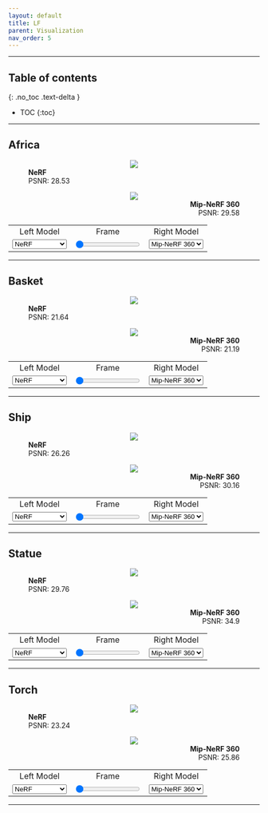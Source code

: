 ```yaml
---
layout: default
title: LF
parent: Visualization
nav_order: 5
---
```


<script defer src="https://unpkg.com/img-comparison-slider@7/dist/index.js"></script>
<link rel="stylesheet" href="https://unpkg.com/img-comparison-slider@7/dist/styles.css"/>
<script src="{{site.baseurl}}/assets/js/my-js.js"></script>
<link rel="stylesheet" href="{{site.baseurl}}/assets/css/my-css.css"/>

---

## Table of contents
{: .no_toc .text-delta }

- TOC
{:toc}

---

## Africa

<div align="center">
  <img-comparison-slider hover="hover">
    <figure slot="first" class="before">
      <img id="left_img_lf_africa" src="https://huggingface.co/nrtf/nerf_factory/resolve/main/nerf_lf_africa_220901/render_model/image000.jpg">
      <figcaption id="left_caption_lf_africa" style="text-align:left;">
        <b>NeRF</b><br>PSNR: 28.53
      </figcaption>
    </figure>
    <figure slot="second" class="after">
      <img id="right_img_lf_africa" src="https://huggingface.co/nrtf/nerf_factory/resolve/main/mipnerf360_lf_africa_220901/render_model/image000.jpg">
      <figcaption id="right_caption_lf_africa" style="text-align:right;">
        <b>Mip-NeRF 360</b><br>PSNR: 29.58
      </figcaption>
    </figure>
  </img-comparison-slider>
  <table width="100%">
    <tr>
      <td align="center">
        Left Model
      </td>
      <td align="center">
        Frame
      </td>
      <td align="center">
        Right Model
      </td>
    </tr>
    <tr>
      <td align="center">
        <select id="left_select_lf_africa" onchange="select_model(this, 'left', 'lf', 'africa')">
          <option selected="selected" value="nerf">NeRF</option>
          <option value="nerfpp">NeRF++</option>
          <option value="plenoxel">Plenoxels</option>
          <option value="dvgo">DVGO</option>
          <option value="mipnerf">Mip-NeRF</option>
          <option value="mipnerf360">Mip-NeRF 360</option>
        </select>
      </td>
      <td align="center">
        <input id="input_lf_africa" type="range" min="0" max="62" value="0" onchange="select_frame(this, 'lf', 'africa')">
      </td>
      <td align="center">
        <select id="right_select_lf_africa" onchange="select_model(this, 'right', 'lf', 'africa')">
          <option value="nerf">NeRF</option>
          <option value="nerfpp">NeRF++</option>
          <option value="plenoxel">Plenoxels</option>
          <option value="dvgo">DVGO</option>
          <option value="mipnerf">Mip-NeRF</option>
          <option selected="selected" value="mipnerf360">Mip-NeRF 360</option>
        </select>
      </td>
    </tr>
  </table>
</div>

---

## Basket

<div align="center">
  <img-comparison-slider hover="hover">
    <figure slot="first" class="before">
      <img id="left_img_lf_basket" src="https://huggingface.co/nrtf/nerf_factory/resolve/main/nerf_lf_basket_220901/render_model/image000.jpg">
      <figcaption id="left_caption_lf_basket" style="text-align:left;">
        <b>NeRF</b><br>PSNR: 21.64
      </figcaption>
    </figure>
    <figure slot="second" class="after">
      <img id="right_img_lf_basket" src="https://huggingface.co/nrtf/nerf_factory/resolve/main/mipnerf360_lf_basket_220901/render_model/image000.jpg">
      <figcaption id="right_caption_lf_basket" style="text-align:right;">
        <b>Mip-NeRF 360</b><br>PSNR: 21.19
      </figcaption>
    </figure>
  </img-comparison-slider>
  <table width="100%">
    <tr>
      <td align="center">
        Left Model
      </td>
      <td align="center">
        Frame
      </td>
      <td align="center">
        Right Model
      </td>
    </tr>
    <tr>
      <td align="center">
        <select id="left_select_lf_basket" onchange="select_model(this, 'left', 'lf', 'basket')">
          <option selected="selected" value="nerf">NeRF</option>
          <option value="nerfpp">NeRF++</option>
          <option value="plenoxel">Plenoxels</option>
          <option value="dvgo">DVGO</option>
          <option value="mipnerf">Mip-NeRF</option>
          <option value="mipnerf360">Mip-NeRF 360</option>
        </select>
      </td>
      <td align="center">
        <input id="input_lf_basket" type="range" min="0" max="84" value="0" onchange="select_frame(this, 'lf', 'basket')">
      </td>
      <td align="center">
        <select id="right_select_lf_basket" onchange="select_model(this, 'right', 'lf', 'basket')">
          <option value="nerf">NeRF</option>
          <option value="nerfpp">NeRF++</option>
          <option value="plenoxel">Plenoxels</option>
          <option value="dvgo">DVGO</option>
          <option value="mipnerf">Mip-NeRF</option>
          <option selected="selected" value="mipnerf360">Mip-NeRF 360</option>
        </select>
      </td>
    </tr>
  </table>
</div>

---

## Ship

<div align="center">
  <img-comparison-slider hover="hover">
    <figure slot="first" class="before">
      <img id="left_img_lf_ship" src="https://huggingface.co/nrtf/nerf_factory/resolve/main/nerf_lf_ship_220901/render_model/image000.jpg">
      <figcaption id="left_caption_lf_ship" style="text-align:left;">
        <b>NeRF</b><br>PSNR: 26.26
      </figcaption>
    </figure>
    <figure slot="second" class="after">
      <img id="right_img_lf_ship" src="https://huggingface.co/nrtf/nerf_factory/resolve/main/mipnerf360_lf_ship_220901/render_model/image000.jpg">
      <figcaption id="right_caption_lf_ship" style="text-align:right;">
        <b>Mip-NeRF 360</b><br>PSNR: 30.16
      </figcaption>
    </figure>
  </img-comparison-slider>
  <table width="100%">
    <tr>
      <td align="center">
        Left Model
      </td>
      <td align="center">
        Frame
      </td>
      <td align="center">
        Right Model
      </td>
    </tr>
    <tr>
      <td align="center">
        <select id="left_select_lf_ship" onchange="select_model(this, 'left', 'lf', 'ship')">
          <option selected="selected" value="nerf">NeRF</option>
          <option value="nerfpp">NeRF++</option>
          <option value="plenoxel">Plenoxels</option>
          <option value="dvgo">DVGO</option>
          <option value="mipnerf">Mip-NeRF</option>
          <option value="mipnerf360">Mip-NeRF 360</option>
        </select>
      </td>
      <td align="center">
        <input id="input_lf_ship" type="range" min="0" max="108" value="0" onchange="select_frame(this, 'lf', 'ship')">
      </td>
      <td align="center">
        <select id="right_select_lf_ship" onchange="select_model(this, 'right', 'lf', 'ship')">
          <option value="nerf">NeRF</option>
          <option value="nerfpp">NeRF++</option>
          <option value="plenoxel">Plenoxels</option>
          <option value="dvgo">DVGO</option>
          <option value="mipnerf">Mip-NeRF</option>
          <option selected="selected" value="mipnerf360">Mip-NeRF 360</option>
        </select>
      </td>
    </tr>
  </table>
</div>

---

## Statue

<div align="center">
  <img-comparison-slider hover="hover">
    <figure slot="first" class="before">
      <img id="left_img_lf_statue" src="https://huggingface.co/nrtf/nerf_factory/resolve/main/nerf_lf_statue_220901/render_model/image000.jpg">
      <figcaption id="left_caption_lf_statue" style="text-align:left;">
        <b>NeRF</b><br>PSNR: 29.76
      </figcaption>
    </figure>
    <figure slot="second" class="after">
      <img id="right_img_lf_statue" src="https://huggingface.co/nrtf/nerf_factory/resolve/main/mipnerf360_lf_statue_220901/render_model/image000.jpg">
      <figcaption id="right_caption_lf_statue" style="text-align:right;">
        <b>Mip-NeRF 360</b><br>PSNR: 34.9
      </figcaption>
    </figure>
  </img-comparison-slider>
  <table width="100%">
    <tr>
      <td align="center">
        Left Model
      </td>
      <td align="center">
        Frame
      </td>
      <td align="center">
        Right Model
      </td>
    </tr>
    <tr>
      <td align="center">
        <select id="left_select_lf_statue" onchange="select_model(this, 'left', 'lf', 'statue')">
          <option selected="selected" value="nerf">NeRF</option>
          <option value="nerfpp">NeRF++</option>
          <option value="plenoxel">Plenoxels</option>
          <option value="dvgo">DVGO</option>
          <option value="mipnerf">Mip-NeRF</option>
          <option value="mipnerf360">Mip-NeRF 360</option>
        </select>
      </td>
      <td align="center">
        <input id="input_lf_statue" type="range" min="0" max="75" value="0" onchange="select_frame(this, 'lf', 'statue')">
      </td>
      <td align="center">
        <select id="right_select_lf_statue" onchange="select_model(this, 'right', 'lf', 'statue')">
          <option value="nerf">NeRF</option>
          <option value="nerfpp">NeRF++</option>
          <option value="plenoxel">Plenoxels</option>
          <option value="dvgo">DVGO</option>
          <option value="mipnerf">Mip-NeRF</option>
          <option selected="selected" value="mipnerf360">Mip-NeRF 360</option>
        </select>
      </td>
    </tr>
  </table>
</div>

---

## Torch

<div align="center">
  <img-comparison-slider hover="hover">
    <figure slot="first" class="before">
      <img id="left_img_lf_torch" src="https://huggingface.co/nrtf/nerf_factory/resolve/main/nerf_lf_torch_220901/render_model/image000.jpg">
      <figcaption id="left_caption_lf_torch" style="text-align:left;">
        <b>NeRF</b><br>PSNR: 23.24
      </figcaption>
    </figure>
    <figure slot="second" class="after">
      <img id="right_img_lf_torch" src="https://huggingface.co/nrtf/nerf_factory/resolve/main/mipnerf360_lf_torch_220901/render_model/image000.jpg">
      <figcaption id="right_caption_lf_torch" style="text-align:right;">
        <b>Mip-NeRF 360</b><br>PSNR: 25.86
      </figcaption>
    </figure>
  </img-comparison-slider>
  <table width="100%">
    <tr>
      <td align="center">
        Left Model
      </td>
      <td align="center">
        Frame
      </td>
      <td align="center">
        Right Model
      </td>
    </tr>
    <tr>
      <td align="center">
        <select id="left_select_lf_torch" onchange="select_model(this, 'left', 'lf', 'torch')">
          <option selected="selected" value="nerf">NeRF</option>
          <option value="nerfpp">NeRF++</option>
          <option value="plenoxel">Plenoxels</option>
          <option value="dvgo">DVGO</option>
          <option value="mipnerf">Mip-NeRF</option>
          <option value="mipnerf360">Mip-NeRF 360</option>
        </select>
      </td>
      <td align="center">
        <input id="input_lf_torch" type="range" min="0" max="60" value="0" onchange="select_frame(this, 'lf', 'torch')">
      </td>
      <td align="center">
        <select id="right_select_lf_torch" onchange="select_model(this, 'right', 'lf', 'torch')">
          <option value="nerf">NeRF</option>
          <option value="nerfpp">NeRF++</option>
          <option value="plenoxel">Plenoxels</option>
          <option value="dvgo">DVGO</option>
          <option value="mipnerf">Mip-NeRF</option>
          <option selected="selected" value="mipnerf360">Mip-NeRF 360</option>
        </select>
      </td>
    </tr>
  </table>
</div>

---

